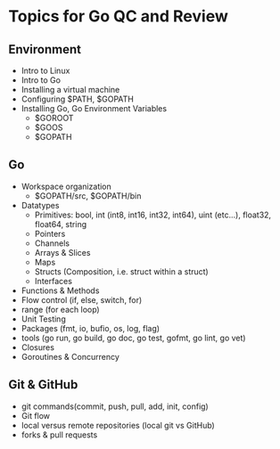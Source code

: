 # Topics for Go QC and Review

## Environment
* Intro to Linux
* Intro to Go
* Installing a virtual machine
* Configuring $PATH, $GOPATH
* Installing Go, Go Environment Variables
    * $GOROOT
    * $GOOS
    * $GOPATH

## Go
* Workspace organization
    * $GOPATH/src, $GOPATH/bin
* Datatypes
    * Primitives: bool, int (int8, int16, int32, int64), uint (etc...), float32, float64, string
    * Pointers
    * Channels
    * Arrays & Slices
    * Maps
    * Structs (Composition, i.e. struct within a struct)
    * Interfaces
* Functions & Methods
* Flow control (if, else, switch, for)
* range (for each loop)
* Unit Testing
* Packages (fmt, io, bufio, os, log, flag)
* tools (go run, go build, go doc, go test, gofmt, go lint, go vet)
* Closures
* Goroutines & Concurrency

## Git & GitHub
* git commands(commit, push, pull, add, init, config)
* Git flow
* local versus remote repositories (local git vs GitHub)
* forks & pull requests
